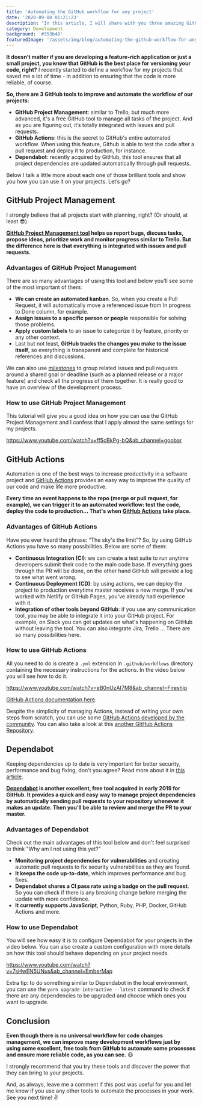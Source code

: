 ```yaml
---
title: 'Automating the GitHub workflow for any project'
date: '2020-09-08 01:21:23'
description: "In this article, I will share with you three amazing GitHub tools that I use to automate processes for all my projects from the beginning. This helps me deal with one of the biggest challenges for software developers: managing code changes."
category: Development
background: '#353b48'
featuredImage: '/assets/img/blog/automating-the-github-workflow-for-any-project.jpg'
---
```


**It doesn’t matter if you are developing a feature-rich application or just a small project, you know that GitHub is the best place for versioning your code, right?** I recently started to define a workflow for my projects that saved me a lot of time - in addition to ensuring that the code is more reliable, of course.

**So, there are 3 GitHub tools to improve and automate the workflow of our projects:**

- **GitHub Project Management**: similar to Trello, but much more advanced, it's a free GitHub tool to manage all tasks of the project. And as you are figuring out, it’s totally integrated with issues and pull requests.
- **GitHub Actions**: this is the secret to GitHub's entire automated workflow. When using this feature, Github is able to test the code after a pull request and deploy it to production, for instance.
- **Dependabot**: recently acquired by GitHub, this tool ensures that all project dependencies are updated automatically through pull requests.

Below I talk a little more about each one of those brilliant tools and show you how you can use it on your projects. Let’s go?

## GitHub Project Management

I strongly believe that all projects start with planning, right? (Or should, at least 😎)

**[GitHub Project Management tool](https://github.com/features/project-management/ ) helps us report bugs, discuss tasks, propose ideas, prioritize work and monitor progress similar to Trello. But the difference here is that everything is integrated with issues and pull requests.**

### Advantages of GitHub Project Management

There are so many advantages of using this tool and below you’ll see some of the most important of them:

- **We can create an automated kanban**. So, when you create a Pull Request, it will automatically move a referenced issue from In progress to Done column, for example.
- **Assign issues to a specific person or people** responsible for solving those problems.
- **Apply custom labels** to an issue to categorize it by feature, priority or any other context.
- Last but not least, **GitHub tracks the changes you make to the issue itself**, so everything is transparent and complete for historical references and discussions.

We can also use [milestones](https://docs.github.com/en/github/managing-your-work-on-github/about-milestones ) to group related issues and pull requests around a shared goal or deadline (such as a planned release or a major feature) and check all the progress of them together. It is really good to have an overview of the development process.

### How to use GitHub Project Management

This tutorial will give you a good idea on how you can use the GitHub Project Management and I confess that I apply almost the same settings for my projects.

https://www.youtube.com/watch?v=ff5cBkPg-bQ&ab_channel=goobar

## GitHub Actions

Automation is one of the best ways to increase productivity in a software project and [GitHub Actions](https://github.com/features/actions) provides an easy way to improve the quality of our code and make life more productive.

**Every time an event happens to the repo (merge or pull request, for example), we can trigger it to an automated workflow: test the code, deploy the code to production... That's when [GitHub Actions](https://github.com/features/actions) take place.**

### Advantages of GitHub Actions

Have you ever heard the phrase: “The sky's the limit”? So, by using GitHub Actions you have so many possibilities. Below are some of them:

- **Continuous Integration (CI)**: we can create a test suite to run anytime developers submit their code to the main code base. If everything goes through the PR will be done, on the other hand GitHub will provide a log to see what went wrong.
- **Continuous Deployment (CD)**: by using actions, we can deploy the project to production everytime master receives a new merge. If you've worked with Netlify or GitHub Pages, you've already had experience with it.
- **Integration of other tools beyond GitHub**: if you use any communication tool, you may be able to integrate it into your GitHub project. For example, on Slack you can get updates on what's happening on GitHub without leaving the tool. You can also integrate Jira, Trello ... There are so many possibilities here.

### How to use GitHub Actions

All you need to do is create a `.yml` extension in `.github/workflows` directory containing the necessary instructions for the actions. In the video below you will see how to do it.

https://www.youtube.com/watch?v=eB0nUzAI7M8&ab_channel=Fireship

[GitHub Actions documentation here](https://docs.github.com/en/actions).

Despite the simplicity of managing Actions, instead of writing your own steps from scratch, you can use some [GitHub Actions developed by the community](https://github.com/marketplace?type=actions). You can also take a look at this [another GitHub Actions Repository](https://github.com/sdras/awesome-actions).

## Dependabot

Keeping dependencies up to date is very important for better security, performance and bug fixing, don't you agree? Read more about it in [this article](https://dependabot.com/blog/why-bother/).

**[Dependabot](https://dependabot.com/) is another excellent, free tool acquired in early 2019 for GitHub. It provides a quick and easy way to manage project dependencies by automatically sending pull requests to your repository whenever it makes an update. Then you’ll be able to review and merge the PR to your master.**

### Advantages of Dependabot

Check out the main advantages of this tool below and don't feel surprised to think "Why am I not using this yet?"

- **Monitoring project dependencies for vulnerabilities** and creating automatic pull requests to fix security vulnerabilities as they are found.
- **It keeps the code up-to-date**, which improves performance and bug fixes.
- **Dependabot shares a CI pass rate using a badge on the pull request**. So you can check if there is any breaking change before merging the update with more confidence.
- **It currently supports JavaScript**, Python, Ruby, PHP, Docker, GitHub Actions and more.

### How to use Dependabot

You will see how easy it is to configure Dependabot for your projects in the video below. You can also create a custom configuration with more details on how this tool should behave depending on your project needs.

https://www.youtube.com/watch?v=7sHwEN5UNus&ab_channel=EmberMap

Extra tip: to do something similar to Dependabot in the local environment, you can use the `yarn upgrade-interactive --latest` command to check if there are any dependencies to be upgraded and choose which ones you want to upgrade.

## Conclusion

**Even though there is no universal workflow for code changes management, we can improve many development workflows just by using some excellent, free tools from GitHub to automate some processes and ensure more reliable code, as you can see.** 😃

I strongly recommend that you try these tools and discover the power that they can bring to your projects.

And, as always, leave me a comment if this post was useful for you and let me know if you use any other tools to automate the processes in your work. See you next time! ✌
